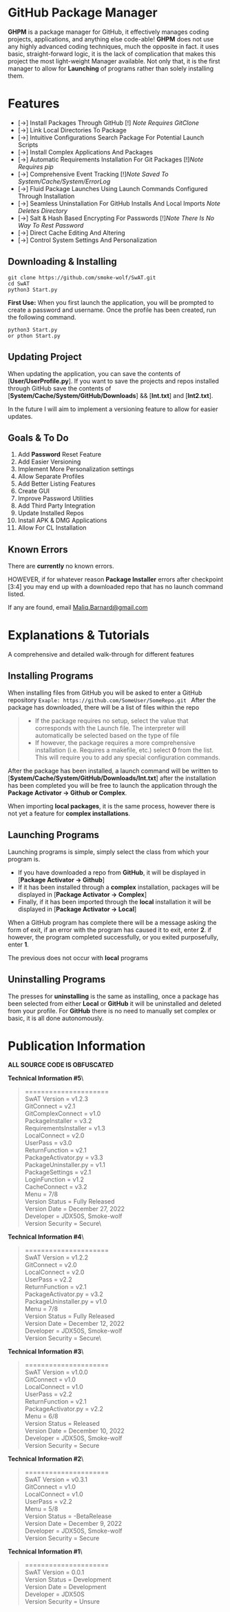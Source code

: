 # GitHub Package Manager

**GHPM** is a package manager for GitHub, it effectively manages coding projects, applications, and anything else code-able! **GHPM** does not use any highly advanced coding techniques, much the opposite in fact. it uses basic, straight-forward logic, it is the lack of complication that makes this project the most light-weight Manager available. Not only that, it is the first manager to allow for **Launching** of programs rather than solely installing them. 

# Features

 - [->] Install Packages Through GitHub [!] *Note Requires GitClone*
 - [->] Link Local Directories To Package
 - [->] Intuitive Configurations Search Package For Potential Launch Scripts
 - [->] Install Complex Applications And Packages
 - [->] Automatic Requirements Installation For Git Packages [!]*Note Requires pip*
 - [->] Comprehensive Event Tracking  [!]*Note Saved To System/Cache/System/ErrorLog*
 - [->] Fluid Package Launches Using Launch Commands Configured Through Installation
 - [->]  Seamless Uninstallation For GitHub Installs And Local Imports *Note Deletes Directory*
 - [->] Salt & Hash Based Encrypting For Passwords  [!]*Note There Is No Way To Rest Password*
 - [->] Direct Cache Editing And Altering
 - [->] Control System Settings And Personalization 



## Downloading & Installing
    git clone https://github.com/smoke-wolf/SwAT.git
    cd SwAT
	python3 Start.py
**First Use:**
When you first launch the application, you will be prompted to create a password and username. Once the profile has been created, run the following command.

	python3 Start.py
	or pthon Start.py


## Updating Project 
When updating the application, you can save the contents of [**User/UserProfile.py**].
If you want to save the projects and repos installed through GitHub save the contents of [**System/Cache/System/GitHub/Downloads**] && [**Int.txt**] and [**Int2.txt**]. 

In the future I will aim to implement a versioning feature to allow for easier updates.

## Goals & To Do

 1.  Add **Password** Reset Feature
 2.  Add Easier Versioning
 3.  Implement More Personalization settings
 4.  Allow Separate Profiles
 5.  Add Better Listing Features
 6.  Create GUI
 7.  Improve Password Utilities
 8.  Add Third Party Integration
 9.  Update Installed Repos
 10. Install APK & DMG Applications 
 11.  Allow For CL Installation

## Known Errors

There are **currently** no known errors. 

HOWEVER, if for whatever reason **Package Installer** errors after checkpoint [3:4] you may end up with a downloaded repo that has no launch command listed.

If any are found, email Maliq.Barnard@gmail.com

# Explanations & Tutorials
A comprehensive and detailed walk-through for different features

## Installing Programs
When installing files from GitHub you will be asked to enter a GitHub repository `Exaple: https://github.com/SomeUser/SomeRepo.git `
After the package has downloaded, there will be a list of files within the repo
>*  If the package requires no setup, select the value that corresponds with the Launch file. The interpreter will automatically be selected based on the type of file
>* If however, the package requires a more comprehensive installation (i.e. Requires a makefile, etc.) select **0** from the list. This will require you to add any special configuration commands.

After the package has been installed, a launch command will be written to [**System/Cache/System/GitHub/Downloads/Int.txt**] after the installation has been completed you will be free to launch the application through the **Package Activator -> Github or Complex**.

When importing **local packages**, it is the same process, however there is not yet a feature for **complex installations**.

## Launching Programs
Launching programs is simple, simply select the class from which your program is.
* If you have downloaded a repo from **GitHub**, it will be displayed in [**Package Activator -> Github**]
* If it has been installed through a **complex** installation, packages will be displayed in [**Package Activator -> Complex**]
* Finally, if it has been imported through the **local** installation it will be displayed in [**Package Activator -> Local**]

When a GitHub program has complete there will be a message asking the form of exit, if an error with the program has caused it to exit, enter **2**. if however, the program completed successfully, or you exited purposefully, enter **1**.

The previous does not occur with **local** programs

## Uninstalling Programs
The presses for **uninstalling** is the same as installing, once a package has been selected from either **Local** or **GitHub** it will be uninstalled and deleted from your profile. For **GitHub** there is no need to manually set complex or basic, it is all done autonomously. 


# Publication Information 
**ALL SOURCE CODE IS OBFUSCATED**

**Technical Information #5**\
>=====================\
SwAT Version = v1.2.3\
GitConnect = v2.1\
GitComplexConnect = v1.0\
PackageInstaller = v3.2\
RequirementsInstaller = v1.3\
LocalConnect = v2.0\
UserPass = v3.0\
ReturnFunction = v2.1\
PackageActivator.py = v3.3\
PackageUninstaller.py = v1.1\
PackageSettings = v2.1\
LoginFunction = v1.2\
CacheConnect = v3.2\
Menu = 7/8\
Version Status = Fully Released\
Version Date = December 27, 2022\
Developer = JDX50S, Smoke-wolf\
Version Security = Secure\


**Technical Information #4**\
>=====================\
SwAT Version = v1.2.2\
GitConnect = v2.0\
LocalConnect = v2.0\
UserPass = v2.2\
ReturnFunction = v2.1\
PackageActivator.py = v3.2\
PackageUninstaller.py = v1.0\
Menu = 7/8\
Version Status = Fully Released\
Version Date = December 12, 2022\
Developer = JDX50S, Smoke-wolf\
Version Security = Secure\


**Technical Information #3**\
>=====================\
SwAT Version = v1.0.0\
GitConnect = v1.0\
LocalConnect = v1.0\
UserPass = v2.2\
ReturnFunction = v2.1\
PackageActivator.py = v2.2\
Menu = 6/8\
Version Status = Released\
Version Date = December 10, 2022\
Developer = JDX50S, Smoke-wolf\
Version Security = Secure


**Technical Information #2**\
>=====================\
SwAT Version = v0.3.1\
GitConnect = v1.0\
LocalConnect = v1.0\
UserPass = v2.2\
Menu = 5/8\
Version Status = -BetaRelease\
Version Date = December 9, 2022\
Developer = JDX50S, Smoke-wolf\
Version Security = Secure


**Technical Information #1**\
>=====================\
SwAT Version = 0.0.1\
Version Status = Development\
Version Date = Development\
Developer = JDX50S\
Version Security = Unsure

